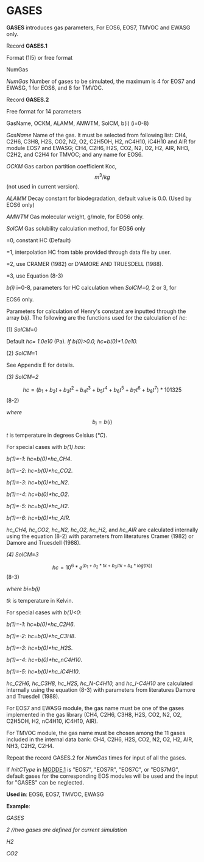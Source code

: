 # GASES

**GASES**          introduces gas parameters, For EOS6, EOS7, TMVOC and EWASG only.&#x20;

Record **GASES.1**

&#x20;                       Format (1I5) or free format

&#x20;                       NumGas

_NumGas_              Number of gases to be simulated, the maximum is 4 for EOS7 and EWASG, 1 for EOS6, and 8 for TMVOC.

Record **GASES.2**

&#x20;                       Free format for 14 parameters

&#x20;                       GasName, OCKM, ALAMM, AMWTM, SolCM, b(i) (i=0-8)

_GasName_         Name of the gas. It must be selected from following list: CH4, C2H6, C3H8, H2S, CO2, N2, O2, C2H5OH, H2, nC4H10, iC4H10 and AIR for module EOS7 and EWASG; CH4, C2H6, H2S, CO2, N2, O2, H2, AIR, NH3, C2H2, and C2H4 for TMVOC; and any name for EOS6.

_OCKM_              Gas carbon partition coefficient Koc,  $$m^3/kg$$ (not used in current version).

_ALAMM_           Decay constant for biodegradation, default value is 0.0. (Used by EOS6                                         only)

&#x20;_AMWTM_         Gas molecular weight, g/mole, for EOS6 only.

&#x20;_SolCM_             Gas solubility calculation method, for EOS6 only

&#x20;                                      \=0, constant HC (Default)

&#x20;                                      \=1, interpolation HC from table provided through data file by user.

&#x20;                                      \=2, use CRAMER (1982) or D'AMORE AND TRUESDELL (1988).

&#x20;                                      \=3, use Equation (8-3)

_b(i)_                    i=0-8, parameters for HC calculation when _SolCM=0,_ 2 or 3, for

&#x20;                                      EOS6 only.

Parameters for calculation of Henry's constant are inputted through the array _b(i)_. The following are the functions used for the calculation of _hc_:

(1)   _SolCM_=0

Default _hc=_ _1.0e10_ (Pa)_. If b(0)>0.0, hc=b(0)\*1.0e10._&#x20;

(2)   _SolCM_=1

See Appendix E for details.

_(3)   SolCM=2_

$$hc=(b_1+b_2t+b_3t^2+b_4t^3+b_5t^4+b_6t^5+b_7t^6+b_8t^7)*101325$$                                        (8-2)

_where_ $$b_i=b(i)$$&#x20;

_t_ is temperature in degrees Celsius (_°C_).

For special cases with _b(1) has_:

_b(1)=-1_: _hc=b(0)\*hc\_CH4_.

_b(1)=-2_: _hc=b(0)\*hc\_CO2_.

_b(1)=-3_: _hc=b(0)\*hc\_N2_.

_b(1)=-4_: _hc=b(0)\*hc\_O2_.

_b(1)=-5_: _hc=b(0)\*hc\_H2_.

_b(1)=-6_: _hc=b(0)\*hc\_AIR_.

&#x20;_hc\_CH4, hc\_CO2, hc\_N2, hc\_O2, hc\_H2,_ and _hc\_AIR_ are calculated internally using the equation (8-2) with parameters from literatures Cramer (1982) or Damore and Truesdell (1988).

_(4)   SolCM=3_

$$hc=10^{6}*e^{(b_1+b_2*tk+b_3/tk+b_4*log(tk))}$$                                                                                          (8-3)

_where bi=b(i)_

_tk_ is temperature in Kelvin.

For special cases with _b(1)<0_:

_b(1)=-1_: _hc=b(0)\*hc\_C2H6_.

_b(1)=-2_: _hc=b(0)\*hc\_C3H8_.

_b(1)=-3_: _hc=b(0)\*hc\_H2S_.

_b(1)=-4_: _hc=b(0)\*hc\_nC4H10_.

_b(1)=-5_: _hc=b(0)\*hc\_iC4H10_.

_hc\_C2H6, hc\_C3H8, hc\_H2S, hc\_N-C4H10,_ and _hc\_I-C4H10_ are calculated internally using the equation (8-3) with parameters from literatures Damore and Truesdell (1988).

For EOS7 and EWASG module, the gas name must be one of the gases implemented in the gas library (CH4, C2H6, C3H8, H2S, CO2, N2, O2, C2H5OH, H2, nC4H10, iC4H10, AIR). &#x20;

For TMVOC module, the gas name must be chosen among the 11 gases included in the internal data bank: CH4, C2H6, H2S, CO2, N2, O2, H2, AIR, NH3, C2H2, C2H4.

Repeat the record GASES.2 for _NumGas_ times for input of all the gases.

If  _InitCType_ in [MODDE.1](modde.md) is "EOS7", "EOS7R", "EOS7C", or "EOS7MG", default gases for the corresponding EOS modules will be used and the input for "GASES" can be neglected.&#x20;

**Used in**: EOS6, EOS7, TMVOC, EWASG

**Example**:

_GASES_

_2                                            //two gases are defined for current simulation_

_H2_

_CO2_

